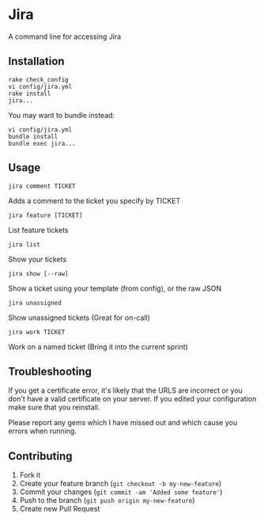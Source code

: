 # Jira

A command line for accessing Jira

## Installation

    rake check_config
    vi config/jira.yml
    rake install
    jira...

You may want to bundle instead:

    vi config/jira.yml
    bundle install
    bundle exec jira...

## Usage

    jira comment TICKET
Adds a comment to the ticket you specify by TICKET

    jira feature [TICKET]
List feature tickets

    jira list
Show your tickets

    jira show [--raw]
Show a ticket using your template (from config), or the raw JSON

    jira unassigned
Show unassigned tickets (Great for on-call)

    jira work TICKET
Work on a named ticket (Bring it into the current sprint)

## Troubleshooting

If you get a certificate error, it's likely that the URLS are incorrect or you don't have a valid certificate on your server.  If you edited your configuration make sure that you reinstall.

Please report any gems which I have missed out and which cause you errors when running.


## Contributing

1. Fork it
2. Create your feature branch (`git checkout -b my-new-feature`)
3. Commit your changes (`git commit -am 'Added some feature'`)
4. Push to the branch (`git push origin my-new-feature`)
5. Create new Pull Request

